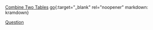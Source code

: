 [Combine Two Tables](https://leetcode.com/problems/combine-two-tables/)
[go](https://leetcode.com/problems/combine-two-tables/){:target="_blank" rel="noopener" markdown: kramdown}

<a href="https://leetcode.com/problems/combine-two-tables/" target="_blank" markdown: kramdown>Question</a>
